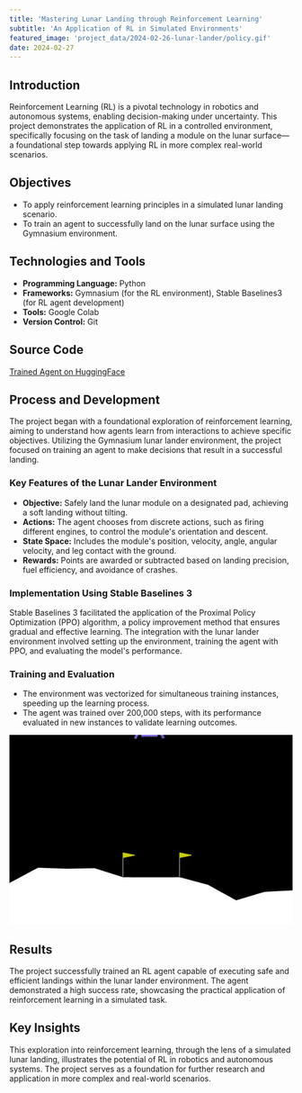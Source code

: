 ```yaml
---
title: 'Mastering Lunar Landing through Reinforcement Learning'
subtitle: 'An Application of RL in Simulated Environments'
featured_image: 'project_data/2024-02-26-lunar-lander/policy.gif'
date: 2024-02-27
---
```


## Introduction

Reinforcement Learning (RL) is a pivotal technology in robotics and autonomous systems, enabling decision-making under uncertainty. This project demonstrates the application of RL in a controlled environment, specifically focusing on the task of landing a module on the lunar surface—a foundational step towards applying RL in more complex real-world scenarios.

## Objectives
- To apply reinforcement learning principles in a simulated lunar landing scenario.
- To train an agent to successfully land on the lunar surface using the Gymnasium environment.

## Technologies and Tools
- **Programming Language:** Python
- **Frameworks:** Gymnasium (for the RL environment), Stable Baselines3 (for RL agent development)
- **Tools:** Google Colab
- **Version Control:** Git

## Source Code
[Trained Agent on HuggingFace](https://huggingface.co/miguelsolis/ppo-LunarLander-v2)

## Process and Development
The project began with a foundational exploration of reinforcement learning, aiming to understand how agents learn from interactions to achieve specific objectives. Utilizing the Gymnasium lunar lander environment, the project focused on training an agent to make decisions that result in a successful landing.

### Key Features of the Lunar Lander Environment
- **Objective:** Safely land the lunar module on a designated pad, achieving a soft landing without tilting.
- **Actions:** The agent chooses from discrete actions, such as firing different engines, to control the module's orientation and descent.
- **State Space:** Includes the module's position, velocity, angle, angular velocity, and leg contact with the ground.
- **Rewards:** Points are awarded or subtracted based on landing precision, fuel efficiency, and avoidance of crashes.

### Implementation Using Stable Baselines 3
Stable Baselines 3 facilitated the application of the Proximal Policy Optimization (PPO) algorithm, a policy improvement method that ensures gradual and effective learning. The integration with the lunar lander environment involved setting up the environment, training the agent with PPO, and evaluating the model's performance.

### Training and Evaluation
- The environment was vectorized for simultaneous training instances, speeding up the learning process.
- The agent was trained over 200,000 steps, with its performance evaluated in new instances to validate learning outcomes.

![](/project_data/2024-02-26-lunar-lander/policy.gif)

## Results
The project successfully trained an RL agent capable of executing safe and efficient landings within the lunar lander environment. The agent demonstrated a high success rate, showcasing the practical application of reinforcement learning in a simulated task.

## Key Insights
This exploration into reinforcement learning, through the lens of a simulated lunar landing, illustrates the potential of RL in robotics and autonomous systems. The project serves as a foundation for further research and application in more complex and real-world scenarios.